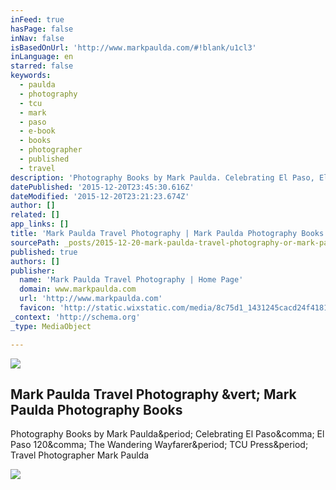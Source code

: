 ```yaml
---
inFeed: true
hasPage: false
inNav: false
isBasedOnUrl: 'http://www.markpaulda.com/#!blank/u1cl3'
inLanguage: en
starred: false
keywords:
  - paulda
  - photography
  - tcu
  - mark
  - paso
  - e-book
  - books
  - photographer
  - published
  - travel
description: 'Photography Books by Mark Paulda. Celebrating El Paso, El Paso 120, The Wandering Wayfarer. TCU Press. Travel Photographer Mark Paulda'
datePublished: '2015-12-20T23:45:30.616Z'
dateModified: '2015-12-20T23:21:23.674Z'
author: []
related: []
app_links: []
title: 'Mark Paulda Travel Photography | Mark Paulda Photography Books'
sourcePath: _posts/2015-12-20-mark-paulda-travel-photography-or-mark-paulda-photography-boo.md
published: true
authors: []
publisher:
  name: 'Mark Paulda Travel Photography | Home Page'
  domain: www.markpaulda.com
  url: 'http://www.markpaulda.com'
  favicon: 'http://static.wixstatic.com/media/8c75d1_1431245cacd24f41813d05b3e8fd717f.png/v1/fill/w_16%2Ch_16%2Clg_1/8c75d1_1431245cacd24f41813d05b3e8fd717f.png'
_context: 'http://schema.org'
_type: MediaObject

---
```

![](https://the-grid-user-content.s3-us-west-2.amazonaws.com/7518dd30-88f2-4945-a0b1-afe02f5e0690.JPG)

<article style=""><h1>Mark Paulda Travel Photography &amp;vert; Mark Paulda Photography Books</h1><p>Photography Books by Mark Paulda&amp;period; Celebrating El Paso&amp;comma; El Paso 120&amp;comma; The Wandering Wayfarer&amp;period; TCU Press&amp;period; Travel Photographer Mark Paulda</p><img src="https://static.wixstatic.com/media/8c75d1_a8ec8f145a384c8e8a188ad6b66dcb8b.jpg_srz_979_1305_85_22_0.50_1.20_0.00_jpg_srz" /></article>
